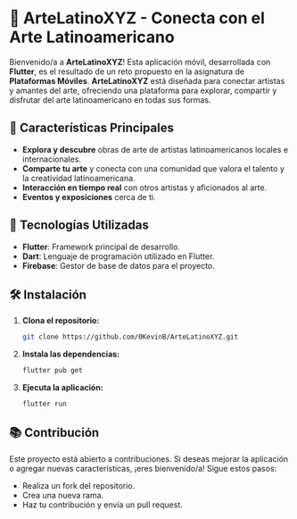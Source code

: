 # 🎨 ArteLatinoXYZ - Conecta con el Arte Latinoamericano

Bienvenido/a a **ArteLatinoXYZ**! Esta aplicación móvil, desarrollada con **Flutter**, es el resultado de un reto propuesto en la asignatura de **Plataformas Móviles**. **ArteLatinoXYZ** está diseñada para conectar artistas y amantes del arte, ofreciendo una plataforma para explorar, compartir y disfrutar del arte latinoamericano en todas sus formas.

## 🌟 Características Principales
- **Explora y descubre** obras de arte de artistas latinoamericanos locales e internacionales.
- **Comparte tu arte** y conecta con una comunidad que valora el talento y la creatividad latinoamericana.
- **Interacción en tiempo real** con otros artistas y aficionados al arte.
- **Eventos y exposiciones** cerca de ti.

## 🚀 Tecnologías Utilizadas
- **Flutter**: Framework principal de desarrollo.
- **Dart**: Lenguaje de programación utilizado en Flutter.
- **Firebase**: Gestor de base de datos para el proyecto. 

## 🛠️ Instalación
1. **Clona el repositorio:**
   ```bash
   git clone https://github.com/0KevinB/ArteLatinoXYZ.git
2. **Instala las dependencias:**
   ```bash
   flutter pub get
2. **Ejecuta la aplicación:**
   ```bash
   flutter run
## 📚 Contribución
Este proyecto está abierto a contribuciones. Si deseas mejorar la aplicación o agregar nuevas características, ¡eres bienvenido/a! Sigue estos pasos:

- Realiza un fork del repositorio.
- Crea una nueva rama.
- Haz tu contribución y envía un pull request.
